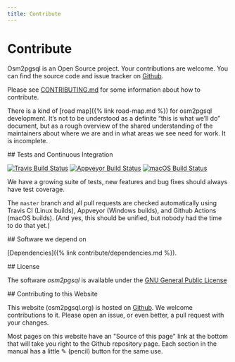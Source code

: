 ```yaml
---
title: Contribute
---
```


# Contribute

Osm2pgsql is an Open Source project. Your contributions are welcome. You can
find the source code and issue tracker on
[Github](https://github.com/openstreetmap/osm2pgsql).

Please see [CONTRIBUTING.md](https://github.com/openstreetmap/osm2pgsql/blob/master/CONTRIBUTING.md)
for some information about how to contribute.

There is a kind of [road map]({% link road-map.md %}) for osm2pgsql development.
It’s not to be understood as a definite “this is what we’ll do” document, but
as a rough overview of the shared understanding of the maintainers about where
we are and in what areas we see need for work. It is incomplete.

<section markdown="1">
## Tests and Continuous Integration

[![Travis Build Status](https://api.travis-ci.org/openstreetmap/osm2pgsql.svg?branch=master)](https://travis-ci.org/openstreetmap/osm2pgsql)
[![Appveyor Build Status](https://ci.appveyor.com/api/projects/status/7abwls7hfmb83axj/branch/master?svg=true)](https://ci.appveyor.com/project/openstreetmap/osm2pgsql/branch/master)
[![macOS Build Status](https://github.com/openstreetmap/osm2pgsql/workflows/OSX%20CI/badge.svg?branch=master)](https://github.com/openstreetmap/osm2pgsql/actions)

We have a growing suite of tests, new features and bug fixes should always
have test coverage.

The `master` branch and all pull requests are checked automatically using
Travis CI (Linux builds), Appveyor (Windows builds), and Github Actions (macOS
builds). (And yes, this should be unified, but nobody had the time to do that
yet.)

</section>

<section markdown="1">
## Software we depend on

[Dependencies]({% link contribute/dependencies.md %}).

</section>

<section markdown="1">
## License

The software *osm2pgsql* is available under the [GNU General Public License](https://www.gnu.org/licenses/old-licenses/gpl-2.0.html)
</section>

<section markdown="1">
## Contributing to this Website

This website (osm2pgsql.org) is hosted on
[Github](https://github.com/openstreetmap/osm2pgsql-website). We welcome
contributions to it. Please open an issue, or even better, a pull request
with your changes.

Most pages on this website have an "Source of this page" link at the bottom
that will take you right to the Github repository page. Each section in the
manual has a little ✎ (pencil) button for the same use.
</section>
